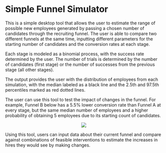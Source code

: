 # Simple Funnel Simulator

This is a simple desktop tool that allows the user to estimate the range of possible new employees generated by passing a chosen number of candidates through the recruiting funnel. The user is able to compare two different funnels at the same time, inputting different parameters for the starting number of candidates and the conversion rates at each stage.

Each stage is modeled as a binomial process, with the success rate determined by the user. The number of trials is determined by the number of candidates (first stage) or the number of successes from the previous stage (all other stages).

The output provides the user with the distribution of employees from each simulation, with the median labeled as a black line and the 2.5th and 97.5th percentiles marked as red dotted lines.

The user can use this tool to test the impact of changes in the funnel. For example, Funnel B below has a 5.5% lower conversion rate than Funnel A at every stage, but the same median number of employees and a higher probability of obtaining 5 employees due to its starting count of candidates.

<p align="center">
  <img src=![image](https://github.com/relock2/funnel_simulator/assets/16982081/e768038c-0c1f-48fe-91c5-8faf033f9072) />
</p>


Using this tool, users can input data about their current funnel and compare against combinations of feasible interventions to estimate the increases in hires they would see by making changes.
